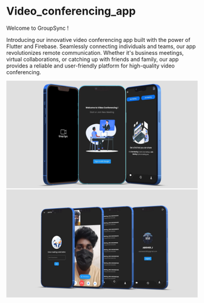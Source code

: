 # Video_conferencing_app

Welcome to GroupSync ! 

Introducing our innovative video conferencing app built with the power of Flutter and Firebase. Seamlessly connecting individuals and teams, our app revolutionizes remote communication. Whether it's business meetings, virtual collaborations, or catching up with friends and family, our app provides a reliable and user-friendly platform for high-quality video conferencing.

![App UI](assets/GroupSyncUI-1.png)
![App UI](assets/GroupsyncUI-2.png)

